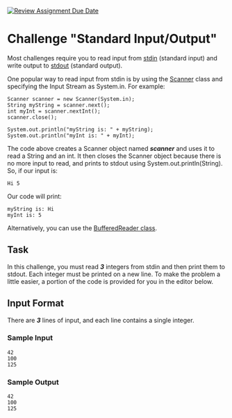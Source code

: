[![Review Assignment Due Date](https://classroom.github.com/assets/deadline-readme-button-24ddc0f5d75046c5622901739e7c5dd533143b0c8e959d652212380cedb1ea36.svg)](https://classroom.github.com/a/a7dFUBf7)
# Challenge "Standard Input/Output"

Most challenges require you to read input from 
<a href="https://en.wikipedia.org/wiki/Standard_streams#Standard_input_.28stdin.29">stdin</a>
(standard input) and write output to
<a href="https://en.wikipedia.org/wiki/Standard_streams#Standard_output_.28stdout.29">stdout</a> 
(standard output).

One popular way to read input from stdin is by using the 
<a href="https://docs.oracle.com/javase/8/docs/api/java/util/Scanner.html">Scanner</a>
class and specifying the Input Stream as 
System.in. For example:

```
Scanner scanner = new Scanner(System.in);
String myString = scanner.next();
int myInt = scanner.nextInt();
scanner.close();

System.out.println("myString is: " + myString);
System.out.println("myInt is: " + myInt);
```

The code above creates a Scanner object named **_scanner_** and uses it 
to read a String and an int. It then closes the Scanner object because 
there is no more input to read, and prints to stdout using 
System.out.println(String). So, if our input is:

```
Hi 5
```

Our code will print:

```
myString is: Hi
myInt is: 5
```

Alternatively, you can use the 
<a href="https://docs.oracle.com/javase/8/docs/api/java/io/BufferedReader.html">BufferedReader class</a>.

## Task

In this challenge, you must read **_3_** integers from stdin and then print 
them to stdout. Each integer must be printed on a new line. 
To make the problem a little easier, a portion of the code is provided 
for you in the editor below.

## Input Format

There are **_3_** lines of input, and each line contains a single integer.

### Sample Input

```
42
100
125
```

### Sample Output

```
42
100
125
```